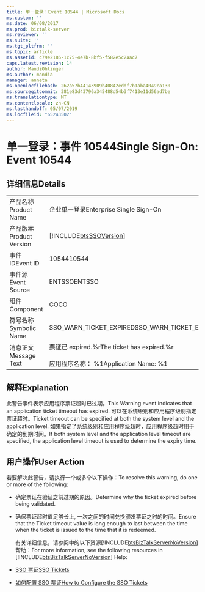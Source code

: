 ```yaml
---
title: 单一登录：Event 10544 | Microsoft Docs
ms.custom: ''
ms.date: 06/08/2017
ms.prod: biztalk-server
ms.reviewer: ''
ms.suite: ''
ms.tgt_pltfrm: ''
ms.topic: article
ms.assetid: c79e2186-1c75-4e7b-8bf5-f582e5c2aac7
caps.latest.revision: 14
author: MandiOhlinger
ms.author: mandia
manager: anneta
ms.openlocfilehash: 262a57b44143909b40842eddf7b1aba4049ca130
ms.sourcegitcommit: 381e83d43796a345488d54b3f7413e11d56ad7be
ms.translationtype: MT
ms.contentlocale: zh-CN
ms.lasthandoff: 05/07/2019
ms.locfileid: "65243502"
---
```

# <a name="single-sign-on-event-10544"></a><span data-ttu-id="5fb3f-102">单一登录：事件 10544</span><span class="sxs-lookup"><span data-stu-id="5fb3f-102">Single Sign-On: Event 10544</span></span>
## <a name="details"></a><span data-ttu-id="5fb3f-103">详细信息</span><span class="sxs-lookup"><span data-stu-id="5fb3f-103">Details</span></span>  

|                 |                                                            |
|-----------------|------------------------------------------------------------|
|  <span data-ttu-id="5fb3f-104">产品名称</span><span class="sxs-lookup"><span data-stu-id="5fb3f-104">Product Name</span></span>   |                 <span data-ttu-id="5fb3f-105">企业单一登录</span><span class="sxs-lookup"><span data-stu-id="5fb3f-105">Enterprise Single Sign-On</span></span>                  |
| <span data-ttu-id="5fb3f-106">产品版本</span><span class="sxs-lookup"><span data-stu-id="5fb3f-106">Product Version</span></span> | [!INCLUDE[btsSSOVersion](../includes/btsssoversion-md.md)] |
|    <span data-ttu-id="5fb3f-107">事件 ID</span><span class="sxs-lookup"><span data-stu-id="5fb3f-107">Event ID</span></span>     |                           <span data-ttu-id="5fb3f-108">10544</span><span class="sxs-lookup"><span data-stu-id="5fb3f-108">10544</span></span>                            |
|  <span data-ttu-id="5fb3f-109">事件源</span><span class="sxs-lookup"><span data-stu-id="5fb3f-109">Event Source</span></span>   |                           <span data-ttu-id="5fb3f-110">ENTSSO</span><span class="sxs-lookup"><span data-stu-id="5fb3f-110">ENTSSO</span></span>                           |
|    <span data-ttu-id="5fb3f-111">组件</span><span class="sxs-lookup"><span data-stu-id="5fb3f-111">Component</span></span>    |                             <span data-ttu-id="5fb3f-112">CO</span><span class="sxs-lookup"><span data-stu-id="5fb3f-112">CO</span></span>                             |
|  <span data-ttu-id="5fb3f-113">符号名称</span><span class="sxs-lookup"><span data-stu-id="5fb3f-113">Symbolic Name</span></span>  |                  <span data-ttu-id="5fb3f-114">SSO_WARN_TICKET_EXPIRED</span><span class="sxs-lookup"><span data-stu-id="5fb3f-114">SSO_WARN_TICKET_EXPIRED</span></span>                   |
|  <span data-ttu-id="5fb3f-115">消息正文</span><span class="sxs-lookup"><span data-stu-id="5fb3f-115">Message Text</span></span>   | <span data-ttu-id="5fb3f-116">票证已 expired.%r</span><span class="sxs-lookup"><span data-stu-id="5fb3f-116">The ticket has expired.%r</span></span><br /><br /> <span data-ttu-id="5fb3f-117">应用程序名称： %1</span><span class="sxs-lookup"><span data-stu-id="5fb3f-117">Application Name: %1</span></span> |

## <a name="explanation"></a><span data-ttu-id="5fb3f-118">解释</span><span class="sxs-lookup"><span data-stu-id="5fb3f-118">Explanation</span></span>  
 <span data-ttu-id="5fb3f-119">此警告事件表示应用程序票证超时已过期。</span><span class="sxs-lookup"><span data-stu-id="5fb3f-119">This Warning event indicates that an application ticket timeout has expired.</span></span> <span data-ttu-id="5fb3f-120">可以在系统级别和应用程序级别指定票证超时。</span><span class="sxs-lookup"><span data-stu-id="5fb3f-120">Ticket timeout can be specified at both the system level and the application level.</span></span> <span data-ttu-id="5fb3f-121">如果指定了系统级别和应用程序级超时，应用程序级超时用于确定的到期时间。</span><span class="sxs-lookup"><span data-stu-id="5fb3f-121">If both system level and the application level timeout are specified, the application level timeout is used to determine the expiry time.</span></span>  

## <a name="user-action"></a><span data-ttu-id="5fb3f-122">用户操作</span><span class="sxs-lookup"><span data-stu-id="5fb3f-122">User Action</span></span>  
 <span data-ttu-id="5fb3f-123">若要解决此警告，请执行一个或多个以下操作：</span><span class="sxs-lookup"><span data-stu-id="5fb3f-123">To resolve this warning, do one or more of the following:</span></span>  

- <span data-ttu-id="5fb3f-124">确定票证在验证之前过期的原因。</span><span class="sxs-lookup"><span data-stu-id="5fb3f-124">Determine why the ticket expired before being validated.</span></span>  

- <span data-ttu-id="5fb3f-125">确保票证超时值足够长上, 一次之间的时间兑换颁发票证之时的时间。</span><span class="sxs-lookup"><span data-stu-id="5fb3f-125">Ensure that the Ticket timeout value is long enough to last between the time when the ticket is issued to the time that it is redeemed.</span></span>  

  <span data-ttu-id="5fb3f-126">有关详细信息，请参阅中的以下资源[!INCLUDE[btsBizTalkServerNoVersion](../includes/btsbiztalkservernoversion-md.md)]帮助：</span><span class="sxs-lookup"><span data-stu-id="5fb3f-126">For more information, see the following resources in [!INCLUDE[btsBizTalkServerNoVersion](../includes/btsbiztalkservernoversion-md.md)] Help:</span></span>  

- [<span data-ttu-id="5fb3f-127">SSO 票证</span><span class="sxs-lookup"><span data-stu-id="5fb3f-127">SSO Tickets</span></span>](../core/sso-tickets.md)  

- [<span data-ttu-id="5fb3f-128">如何配置 SSO 票证</span><span class="sxs-lookup"><span data-stu-id="5fb3f-128">How to Configure the SSO Tickets</span></span>](../core/how-to-configure-the-sso-tickets.md)

